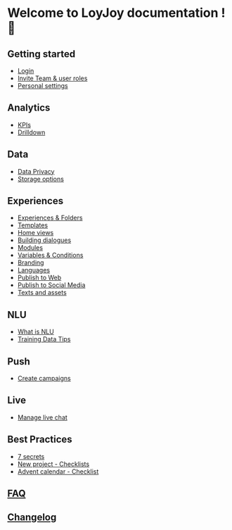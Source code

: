 # Welcome to LoyJoy documentation ! 🎉

## Getting started
- [Login](/getting_started/login/login.md)
- [Invite Team & user roles](/getting_started/roles/roles.md)
- [Personal settings](/getting_started/personal_settings/personal_settings.md)

## Analytics
- [KPIs](analytics/kpi/kpi.md)
- [Drilldown](analytics/drill_down/drill_down.md)

## Data
- [Data Privacy](/data/data_privacy.md)
- [Storage options](/data/data.md)

## Experiences
- [Experiences & Folders](experiences/experiences/experiences.md)
- [Templates](experiences/templates/templates.md)
- [Home views](experiences/homeview/homeview.md)
- [Building dialogues](experiences/building/build_a_conversational_experience.md)
- [Modules](experiences/modules/module_list.md)
- [Variables & Conditions](/experiences/variables/variables.md)
- [Branding](experiences/branding/branding.md)
- [Languages](experiences/language/language.md)
- [Publish to Web](experiences/publish/publish.md)
- [Publish to Social Media](experiences/publish/publish.md#other-platforms)
- [Texts and assets](experiences/text/text_and_assets.md)

## NLU
- [What is NLU](/advanced/nlu/nlu.md)
- [Training Data Tips](/advanced/nlu/training/training.md)

## Push
- [Create campaigns](/advanced/push/push.md)

## Live
- [Manage live chat](/advanced/live/live.md)

## Best Practices
- [7 secrets]()
- [New project - Checklists]()
- [Advent calendar - Checklist]()

## [FAQ]()

## [Changelog](https://github.com/loyjoy/welcome/blob/master/CHANGELOG.md)
